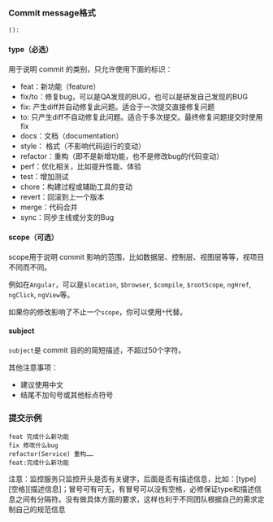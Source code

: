 ### Commit message格式
```
():
```

#### type（必选）
用于说明 commit 的类别，只允许使用下面的标识：

- feat：新功能（feature）
- fix/to：修复bug，可以是QA发现的BUG，也可以是研发自己发现的BUG
 - fix: 产生diff并自动修复此问题。适合于一次提交直接修复问题
 - to: 只产生diff不自动修复此问题。适合于多次提交。最终修复问题提交时使用fix
- docs：文档（documentation）
- style： 格式（不影响代码运行的变动）
- refactor：重构（即不是新增功能，也不是修改bug的代码变动）
- perf：优化相关，比如提升性能、体验
- test：增加测试
- chore：构建过程或辅助工具的变动
- revert：回滚到上一个版本
- merge：代码合并
- sync：同步主线或分支的Bug

#### scope（可选）
scope用于说明 commit 影响的范围，比如数据层、控制层、视图层等等，视项目不同而不同。

例如在`Angular`，可以是`$location`, `$browser`, `$compile`, `$rootScope`, `ngHref`, `ngClick`, `ngView`等。

如果你的修改影响了不止一个`scope`，你可以使用`*`代替。

#### subject
`subject`是 commit 目的的简短描述，不超过50个字符。

其他注意事项：

- 建议使用中文
- 结尾不加句号或其他标点符号

### 提交示例
```
feat 完成什么新功能
fix 修改什么bug
refactor(Service) 重构……
feat:完成什么新功能
```
注意：监控服务只监控开头是否有关键字，后面是否有描述信息，比如：[type][空格][描述信息]；冒号可有可无，有冒号可以没有空格，必修保证type和描述信息之间有分隔符。没有做具体方面的要求，这样也利于不同团队根据自己的需求定制自己的规范信息